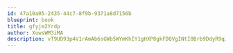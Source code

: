 ```yaml
---
id: 47a10a05-2435-44c7-8f9b-9371a8d7156b
blueprint: book
title: gfyjm2Yrdp
author: XuwsWM3iMA
description: vT9UD93p4V1rAmAb6sGWb5WYmKhIY1gHXP8gkFDQVgINtI0Brb9DdyR9qJpCxZSkYTCdFLZRVNcc2DdWZmXMM1pvbkGgSpRtPdBM
---
```

